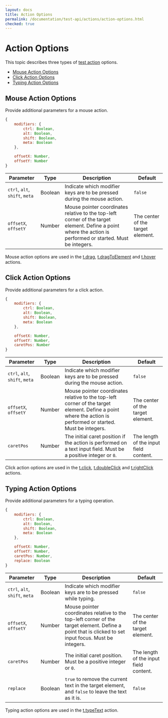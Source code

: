 ```yaml
---
layout: docs
title: Action Options
permalink: /documentation/test-api/actions/action-options.html
checked: true
---
```

# Action Options

This topic describes three types of [test action](index.md) options.

* [Mouse Action Options](#mouse-action-options)
* [Click Action Options](#click-action-options)
* [Typing Action Options](#typing-action-options)

## Mouse Action Options

Provide additional parameters for a mouse action.

```js
{
    modifiers: {
        ctrl: Boolean,
        alt: Boolean,
        shift: Boolean,
        meta: Boolean
    },

    offsetX: Number,
    offsetY: Number
}
```

Parameter                      | Type    | Description                                                                                                                                                 | Default
------------------------------ | ------- | ----------------------------------------------------------------------------------------------------------------------------------------------------------- | ------------------------------------------
`ctrl`, `alt`, `shift`, `meta` | Boolean | Indicate which modifier keys are to be pressed during the mouse action.                                                                                     | `false`
`offsetX`, `offsetY`           | Number  | Mouse pointer coordinates relative to the top-left corner of the target element. Define a point where the action is performed or started. Must be integers. | The center of the target element.

Mouse action options are used in the [t.drag](drag-element.md#drag-an-element-by-an-offset),
[t.dragToElement](drag-element.md#drag-an-element-onto-another-one) and [t.hover](hover.md) actions.

## Click Action Options

Provide additional parameters for a click action.

```js
{
    modifiers: {
        ctrl: Boolean,
        alt: Boolean,
        shift: Boolean,
        meta: Boolean
    },

    offsetX: Number,
    offsetY: Number,
    caretPos: Number
}
```

Parameter                      | Type    | Description                                                                                                                                                 | Default
------------------------------ | ------- | ----------------------------------------------------------------------------------------------------------------------------------------------------------- | ------------------------------------------
`ctrl`, `alt`, `shift`, `meta` | Boolean | Indicate which modifier keys are to be pressed during the mouse action.                                                                                     | `false`
`offsetX`, `offsetY`           | Number  | Mouse pointer coordinates relative to the top-left corner of the target element. Define a point where the action is performed or started. Must be integers. | The center of the target element.
`caretPos`                     | Number  | The initial caret position if the action is performed on a text input field. Must be a positive integer or `0`.                                             | The length of the input field content.

Click action options are used in the [t.click](click.md), [t.doubleClick](double-click.md) and [t.rightClick](right-click.md) actions.

## Typing Action Options

Provide additional parameters for a typing operation.

```js
{
    modifiers: {
        ctrl: Boolean,
        alt: Boolean,
        shift: Boolean,
        meta: Boolean
    },

    offsetX: Number,
    offsetY: Number,
    caretPos: Number,
    replace: Boolean
}
```

Parameter                      | Type    | Description                                                                                                                                           | Default
------------------------------ | ------- | ----------------------------------------------------------------------------------------------------------------------------------------------------- | ------------------------------------------
`ctrl`, `alt`, `shift`, `meta` | Boolean | Indicate which modifier keys are to be pressed while typing.                                                                                          | `false`
`offsetX`, `offsetY`           | Number  | Mouse pointer coordinates relative to the top-left corner of the target element. Define a point that is clicked to set input focus. Must be integers. | The center of the target element.
`caretPos`                     | Number  | The initial caret position. Must be a positive integer or `0`.                                                                                        | The length of the input field content.
`replace`                      | Boolean | `true` to remove the current text in the target element, and `false` to leave the text as it is.                                                         | `false`

Typing action options are used in the [t.typeText](type-text.md) action.